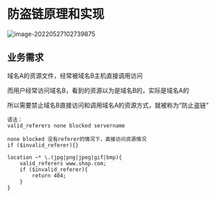# 防盗链原理和实现

![image-20220527102739875](https://raw.githubusercontent.com/zhouwei1997/Image/master/202205271027946.png)

## 业务需求

域名A的资源文件，经常被域名B主机直接调用访问

而用户经常访问域名B，看到的资源以为是域名B的，实际是域名A的

所以需要禁止域名B直接访问和调用域名A的资源方式，就被称为“防止盗链”

~~~nginx
语法：
valid_referers none blocked servername

none blocked 没有referer的情况下，直接访问资源情况
if ($invalid_referer){}
~~~

~~~nginx
location ~* \.(jpg|png|jpeg|gif|bmp){
    valid_referers www.shop.com;
    if ($invalid_referer){
        return 404;
    }
}
~~~

